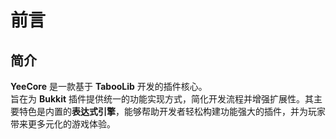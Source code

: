 # 前言

## 简介

**YeeCore** 是一款基于 **TabooLib** 开发的插件核心。
<br>
旨在为 **Bukkit** 插件提供统一的功能实现方式，简化开发流程并增强扩展性。其主要特色是内置的**表达式引擎**，能够帮助开发者轻松构建功能强大的插件，并为玩家带来更多元化的游戏体验。
